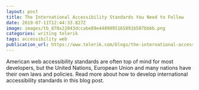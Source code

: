 ```yaml
---
layout: post
title: The International Accessibility Standards You Need to Follow
date: 2019-07-11T12:44:33.827Z
image: images/tb_870x22043dccabe89e4489095165891b587bb6b.png
categories: writing telerik
tags: accessibility web
publication_url: https://www.telerik.com/blogs/the-international-accessibility-standards-you-need-to-follow
---
```

American web accessibility standards are often top of mind for most developers, but the United Nations, European Union and many nations have their own laws and policies. Read more about how to develop international accessibility standards in this blog post.
